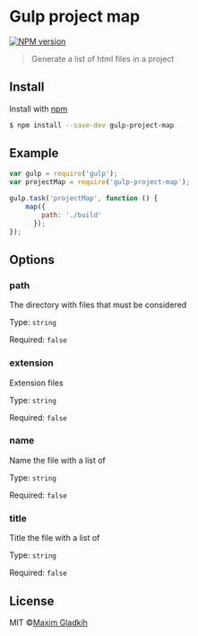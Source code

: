 # Gulp project map
[![NPM version](https://img.shields.io/badge/npm-1.0.4-brightgreen.svg)](https://www.npmjs.com/package/gulp-project-map)

> Generate a list of html files in a project

## Install
Install with [npm](https://npmjs.org/package/gulp-project-map)

```bash
$ npm install --save-dev gulp-project-map
```

## Example

```js
var gulp = require('gulp');
var projectMap = require('gulp-project-map');

gulp.task('projectMap', function () {
    map({
        path: './build'
      });
});
```

## Options
### path
The directory with files that must be considered

Type: `string`

Required: `false`

### extension
Extension files

Type: `string`

Required: `false`

### name
Name the file with a list of

Type: `string`

Required: `false`

### title
Title the file with a list of

Type: `string`

Required: `false`

## License
MIT ©[Maxim Gladkih](https://gladkih.su)
